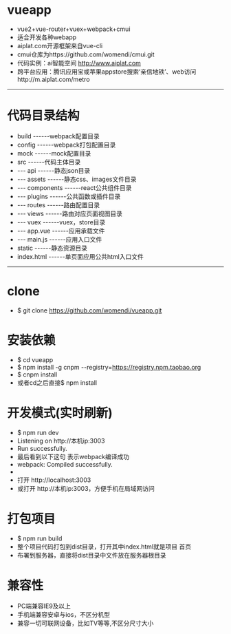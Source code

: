 # vueapp
 - vue2+vue-router+vuex+webpack+cmui
 - 适合开发各种webapp
 - aiplat.com开源框架来自vue-cli
 - cmui仓库为https://github.com/womendi/cmui.git
 - 代码实例：ai智能空间  http://www.aiplat.com 
 - 跨平台应用：腾讯应用宝或苹果appstore搜索‘亲信地铁’、web访问http://m.aiplat.com/metro

---

# 代码目录结构

 - build           ------webpack配置目录
 - config          ------webpack打包配置目录
 - mock            ------mock配置目录
 - src             ------代码主体目录
 - --- api         ------静态json目录
 - --- assets      ------静态css、images文件目录
 - --- components  ------react公共组件目录
 - --- plugins     ------公共函数或插件目录
 - --- routes      ------路由配置目录
 - --- views       ------路由对应页面视图目录
 - --- vuex        ------vuex，store目录
 - --- app.vue     ------应用承载文件
 - --- main.js     ------应用入口文件
 - static          ------静态资源目录
 - index.html      ------单页面应用公共html入口文件

---

# clone
 - $ git clone https://github.com/womendi/vueapp.git

# 安装依赖
 - $ cd vueapp
 - $ npm install -g cnpm --registry=https://registry.npm.taobao.org
 - $ cnpm install
 - 或者cd之后直接$  npm  install

# 开发模式(实时刷新)
 - $ npm run dev
 - Listening on http://本机ip:3003
 - Run successfully.
 - 最后看到以下这句 表示webpack编译成功
 - webpack: Compiled successfully.
 - 
 - 打开 http://localhost:3003
 - 或打开 http://本机ip:3003，方便手机在局域网访问

# 打包项目
 - $ npm run build
 - 整个项目代码打包到dist目录，打开其中index.html就是项目 首页
 - 布署到服务器，直接将dist目录中文件放在服务器根目录

# 兼容性
 - PC端兼容IE9及以上
 - 手机端兼容安卓与ios，不区分机型
 - 兼容一切可联网设备，比如TV等等,不区分尺寸大小